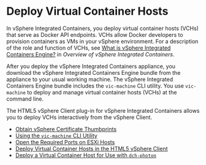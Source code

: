 <!-- THIS TOPIC IS LINKED FROM THE GETTING STARTED PAGE / UI -->

# Deploy Virtual Container Hosts #

In vSphere Integrated Containers, you deploy virtual container hosts (VCHs) that serve as Docker API endpoints. VCHs allow Docker developers to provision containers as VMs in your vSphere environment. For a description of the role and function of VCHs, see [What is vSphere Integrated Containers Engine?](../vic_overview/introduction.md#whats_vic_for) in *Overview of vSphere Integrated Containers*. 

After you deploy the vSphere Integrated Containers appliance, you download the vSphere Integrated Containers Engine bundle from the appliance to your usual working machine. The vSphere Integrated Containers Engine bundle includes the `vic-machine` CLI utility. You use `vic-machine` to deploy and manage virtual container hosts (VCHs) at the command line. 

The HTML5 vSphere Client plug-in for vSphere Integrated Containers allows you to deploy VCHs interactively from the vSphere Client.

* [Obtain vSphere Certificate Thumbprints](obtain_thumbprint.md)
* [Using the `vic-machine` CLI Utility](using_vicmachine.md)
* [Open the Required Ports on ESXi Hosts](open_ports_on_hosts.md)
* [Deploy Virtual Container Hosts in the HTML5 vSphere Client](deploy_vch_client.md)
* [Deploy a Virtual Container Host for Use with `dch-photon`](deploy_vch_dchphoton.md)